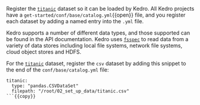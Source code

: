 Register the [`titanic`](https://github.com/FilippoBovo/production-data-science/tree/master/tutorial/a-setup/exploration/data) dataset so it can be loaded by Kedro. All Kedro projects have a `get-started/conf/base/catalog.yml`{{open}} file, and you register each dataset by adding a named entry into the `.yml` file.

Kedro supports a number of different data types, and those supported can be found in the API documentation. Kedro uses [`fsspec`](https://kedro.readthedocs.io/en/stable/05_data/01_data_catalog.html#specifying-the-location-of-the-dataset) to read data from a variety of data stores including local file systems, network file systems, cloud object stores and HDFS.

For the [`titanic`](https://github.com/FilippoBovo/production-data-science/tree/master/tutorial/a-setup/exploration/data) dataset, register the `csv` dataset by adding this snippet to the end of the `conf/base/catalog.yml` file:

```
titanic:
  type: "pandas.CSVDataSet"
  filepath: "/root/02_set_up_data/titanic.csv"
```{{copy}}